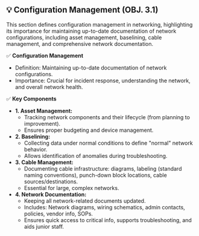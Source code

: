 ## 💡 Configuration Management (OBJ. 3.1)
This section defines configuration management in networking, highlighting its importance for maintaining up-to-date documentation of network configurations, including asset management, baselining, cable management, and comprehensive network documentation.

✅ **Configuration Management**
- Definition: Maintaining up-to-date documentation of network configurations.
- Importance: Crucial for incident response, understanding the network, and overall network health.

✅ **Key Components**
- **1. Asset Management:**
  - Tracking network components and their lifecycle (from planning to improvement).
  - Ensures proper budgeting and device management.
- **2. Baselining:**
  - Collecting data under normal conditions to define "normal" network behavior.
  - Allows identification of anomalies during troubleshooting.
- **3. Cable Management:**
  - Documenting cable infrastructure: diagrams, labeling (standard naming conventions), punch-down block locations, cable sources/destinations.
  - Essential for large, complex networks.
- **4. Network Documentation:**
  - Keeping all network-related documents updated.
  - Includes: Network diagrams, wiring schematics, admin contacts, policies, vendor info, SOPs.
  - Ensures quick access to critical info, supports troubleshooting, and aids junior staff.